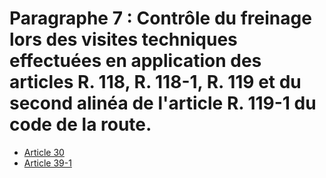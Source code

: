 # Paragraphe 7 : Contrôle du freinage lors des visites techniques effectuées en application des articles R. 118, R. 118-1, R. 119 et du second alinéa de l'article R. 119-1 du code de la route.

- [Article 30](article-30.md)
- [Article 39-1](article-39-1.md)
